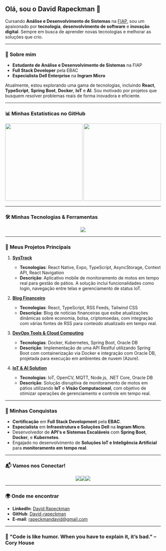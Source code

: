 ## Olá, sou o David Rapeckman 👋

Cursando **Análise e Desenvolvimento de Sistemas** na [FIAP](https://www.fiap.com.br/), sou um apaixonado por **tecnologia**, **desenvolvimento de software** e **inovação digital**. Sempre em busca de aprender novas tecnologias e melhorar as soluções que crio.

---

### 💼 **Sobre mim**

- **Estudante de Análise e Desenvolvimento de Sistemas** na FIAP
- **Full Stack Developer** pela EBAC
- **Especialista Dell Enterprise** na **Ingram Micro**

Atualmente, estou explorando uma gama de tecnologias, incluindo **React**, **TypeScript**, **Spring Boot**, **Docker**, **IoT** e **AI**. Sou motivado por projetos que busquem resolver problemas reais de forma inovadora e eficiente.

---

### 📊 **Minhas Estatísticas no GitHub**

<div>
  <img height="250em" src="https://github-readme-stats.vercel.app/api?username=David-rapeckman&theme=tokyonight&show_icons=true&count_private=true&hide_title=true&hide_border=true">
  <img height="250em" src="https://github-readme-stats.vercel.app/api/top-langs/?username=David-rapeckman&theme=tokyonight&langs_count=8&layout=compact&hide_title=true&hide_border=true">
</div>

---

### 🛠 **Minhas Tecnologias & Ferramentas**

<p align="center">
  <a href="https://skillicons.dev">
    <img src="https://skillicons.dev/icons?i=react,typescript,python,java,spring,docker,kubernetes,mongodb,postgresql,graphql,html,css,tailwind,aws" />
  </a>
</p>

---

### 🚀 **Meus Projetos Principais**

1. **[SysTrack](https://github.com/David-rapeckman/SysTrack)**
   - **Tecnologias**: React Native, Expo, TypeScript, AsyncStorage, Context API, React Navigation
   - **Descrição**: Aplicativo mobile de monitoramento de motos em tempo real para gestão de pátios. A solução inclui funcionalidades como login, navegação entre telas e gerenciamento de status IoT.

2. **[Blog Financeiro](https://github.com/David-rapeckman/financial-blog)**
   - **Tecnologias**: React, TypeScript, RSS Feeds, Tailwind CSS
   - **Descrição**: Blog de notícias financeiras que exibe atualizações dinâmicas sobre economia, bolsa, criptomoedas, com integração com várias fontes de RSS para conteúdo atualizado em tempo real.

3. **[DevOps Tools & Cloud Computing](https://github.com/David-rapeckman/devops-cloud-computing)**
   - **Tecnologias**: Docker, Kubernetes, Spring Boot, Oracle DB
   - **Descrição**: Implementação de uma API Restful utilizando Spring Boot com containerização via Docker e integração com Oracle DB, projetada para execução em ambientes de nuvem (Azure).

4. **[IoT & AI Solution](https://github.com/David-rapeckman/iot-ai-disruptive-architectures)**
   - **Tecnologias**: IoT, OpenCV, MQTT, Node.js, .NET Core, Oracle DB
   - **Descrição**: Solução disruptiva de monitoramento de motos em pátios utilizando **IoT** e **Visão Computacional**, com objetivo de otimizar operações de gerenciamento e controle em tempo real.

---

### 🎯 **Minhas Conquistas**

- **Certificação** em **Full Stack Development** pela **EBAC**.
- **Especialista** em **Infraestrutura e Soluções Dell** na **Ingram Micro**.
- Desenvolvedor de **API's e Sistemas Escaláveis** com **Spring Boot**, **Docker**, e **Kubernetes**.
- Engajado no desenvolvimento de **Soluções IoT e Inteligência Artificial** para **monitoramento em tempo real**.

---

### 📬 **Vamos nos Conectar!**

<div style="display: flex; justify-content: center;">
  <a href="https://www.linkedin.com/in/davidrapeckman/" target="_blank">
    <img src="https://img.shields.io/badge/LinkedIn-0077B5?style=for-the-badge&logo=linkedin&logoColor=white" />
  </a>
  <a href="mailto:rapeckmandavid@gmail.com" target="_blank">
    <img src="https://img.shields.io/badge/Gmail-D14836?style=for-the-badge&logo=gmail&logoColor=white" />
  </a>
  <a href="https://github.com/David-rapeckman" target="_blank">
    <img src="https://img.shields.io/badge/GitHub-181717?style=for-the-badge&logo=github&logoColor=white" />
  </a>
</div>

---

### 🌍 **Onde me encontrar**

- **LinkedIn**: [David Rapeckman](https://www.linkedin.com/in/davidrapeckman)
- **GitHub**: [David-rapeckman](https://github.com/David-rapeckman)
- **E-mail**: rapeckmandavid@gmail.com

---

### 🧠 **"Code is like humor. When you have to explain it, it’s bad." – Cory House**
